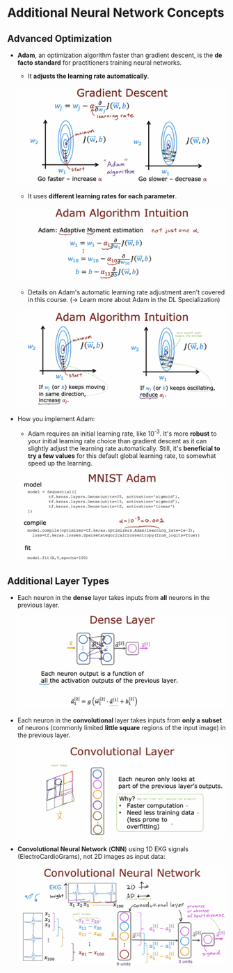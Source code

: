 # Additional Neural Network Concepts

## Advanced Optimization

- **Adam**, an optimization algorithm faster than gradient descent, is the **de facto standard** for practitioners training neural networks.

  - It **adjusts the learning rate automatically**.

  ![alt text](resources/notes/01.png)

  - It uses **different learning rates for each parameter**.

  ![alt text](resources/notes/02.png)

  - Details on Adam's automatic learning rate adjustment aren't covered in this course. (&rarr; Learn more about Adam in the DL Specialization)

  ![alt text](resources/notes/03.png)

- How you implement Adam:

  - Adam requires an initial learning rate, like 10<sup>-3</sup>. It's more **robust** to your initial learning rate choice than gradient descent as it can slightly adjust the learning rate automatically. Still, it's **beneficial to try a few values** for this default global learning rate, to somewhat speed up the learning.

  ![alt text](resources/notes/04.png)

## Additional Layer Types

- Each neuron in the **dense** layer takes inputs from **all** neurons in the previous layer.

  ![alt text](resources/notes/05.png)

- Each neuron in the **convolutional** layer takes inputs from **only a subset** of neurons (commonly limited **little square** regions of the input image) in the previous layer.

  ![alt text](resources/notes/06.png)

- **Convolutional Neural Network** (**CNN**) using 1D EKG signals (ElectroCardioGrams), not 2D images as input data:

  ![alt text](resources/notes/07.png)
